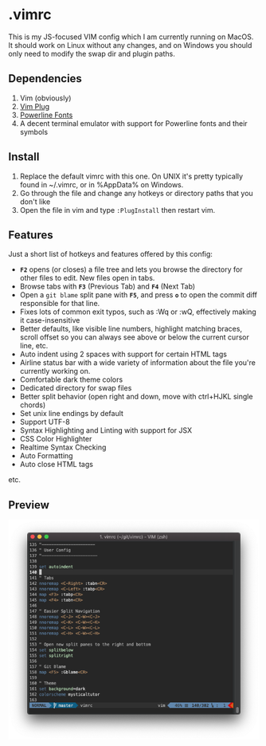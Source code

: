 # .vimrc
This is my JS-focused VIM config which I am currently running on MacOS. It should work on Linux without any changes, and on Windows you should only need to modify the swap dir and plugin paths.

## Dependencies

1. Vim (obviously)
2. [Vim Plug](https://github.com/junegunn/vim-plug)
3. [Powerline Fonts](https://github.com/powerline/fonts)
4. A decent terminal emulator with support for Powerline fonts and their symbols

## Install

1. Replace the default vimrc with this one. On UNIX it's pretty typically found in ~/.vimrc, or in %AppData% on Windows.
2. Go through the file and change any hotkeys or directory paths that you don't like
3. Open the file in vim and type `:PlugInstall` then restart vim.

## Features

Just a short list of hotkeys and features offered by this config:

- **`F2`** opens (or closes) a file tree and lets you browse the directory for other files to edit. New files open in tabs.
- Browse tabs with **`F3`** (Previous Tab) and **`F4`** (Next Tab)
- Open a `git blame` split pane with **`F5`**, and press **`o`** to open the commit diff responsible for that line.
- Fixes lots of common exit typos, such as :Wq or :wQ, effectively making it case-insensitive
- Better defaults, like visible line numbers, highlight matching braces, scroll offset so you can always see above or below the current cursor line, etc.
- Auto indent using 2 spaces with support for certain HTML tags
- Airline status bar with a wide variety of information about the file you're currently working on.
- Comfortable dark theme colors
- Dedicated directory for swap files
- Better split behavior (open right and down, move with ctrl+HJKL single chords)
- Set unix line endings by default
- Support UTF-8
- Syntax Highlighting and Linting with support for JSX
- CSS Color Highlighter
- Realtime Syntax Checking
- Auto Formatting
- Auto close HTML tags

etc.

## Preview

![Preview of .vimrc File](https://github.com/tsmith5/vimrc/blob/master/preview/preview.png)

